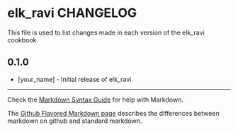 # elk_ravi CHANGELOG

This file is used to list changes made in each version of the elk_ravi cookbook.

## 0.1.0
- [your_name] - Initial release of elk_ravi

- - -
Check the [Markdown Syntax Guide](http://daringfireball.net/projects/markdown/syntax) for help with Markdown.

The [Github Flavored Markdown page](http://github.github.com/github-flavored-markdown/) describes the differences between markdown on github and standard markdown.
